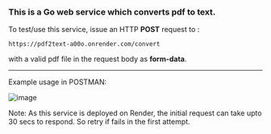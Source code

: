 ### This is a Go web service which converts pdf to text.

To test/use this service, issue an HTTP **POST** request to : 

```
https://pdf2text-a00o.onrender.com/convert
```

with a valid pdf file in the request body as **form-data**.

---

Example usage in POSTMAN:

![image](https://github.com/amitsuthar69/pdf2text/assets/111864432/c533ba6e-2408-47b6-a43f-ba1599c9c1f3)

Note: As this service is deployed on Render, the initial request can take upto 30 secs to respond. So retry if fails in the first attempt.